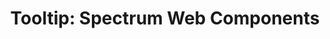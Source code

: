 ---
layout: examples.njk
title: 'Tooltip: Spectrum Web Components'
displayName: Tooltip
componentName: tooltip
componentHeading: sp-tooltip
tags:
  - component-examples
---